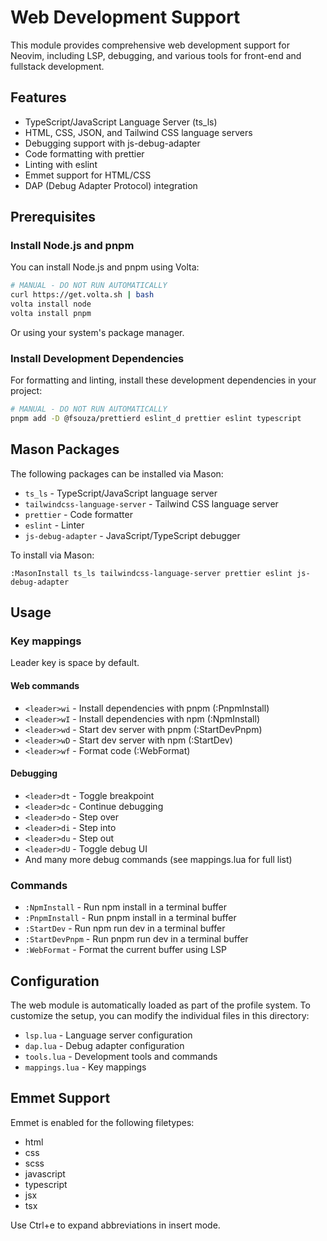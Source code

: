 # Web Development Support

This module provides comprehensive web development support for Neovim, including LSP, debugging, and various tools for front-end and fullstack development.

## Features

- TypeScript/JavaScript Language Server (ts_ls)
- HTML, CSS, JSON, and Tailwind CSS language servers
- Debugging support with js-debug-adapter
- Code formatting with prettier
- Linting with eslint
- Emmet support for HTML/CSS
- DAP (Debug Adapter Protocol) integration

## Prerequisites

### Install Node.js and pnpm

You can install Node.js and pnpm using Volta:

```bash
# MANUAL - DO NOT RUN AUTOMATICALLY
curl https://get.volta.sh | bash
volta install node
volta install pnpm
```

Or using your system's package manager.

### Install Development Dependencies

For formatting and linting, install these development dependencies in your project:

```bash
# MANUAL - DO NOT RUN AUTOMATICALLY
pnpm add -D @fsouza/prettierd eslint_d prettier eslint typescript
```

## Mason Packages

The following packages can be installed via Mason:

- `ts_ls` - TypeScript/JavaScript language server
- `tailwindcss-language-server` - Tailwind CSS language server
- `prettier` - Code formatter
- `eslint` - Linter
- `js-debug-adapter` - JavaScript/TypeScript debugger

To install via Mason:
```vim
:MasonInstall ts_ls tailwindcss-language-server prettier eslint js-debug-adapter
```

## Usage

### Key mappings

Leader key is space by default.

#### Web commands
- `<leader>wi` - Install dependencies with pnpm (:PnpmInstall)
- `<leader>wI` - Install dependencies with npm (:NpmInstall)
- `<leader>wd` - Start dev server with pnpm (:StartDevPnpm)
- `<leader>wD` - Start dev server with npm (:StartDev)
- `<leader>wf` - Format code (:WebFormat)

#### Debugging
- `<leader>dt` - Toggle breakpoint
- `<leader>dc` - Continue debugging
- `<leader>do` - Step over
- `<leader>di` - Step into
- `<leader>du` - Step out
- `<leader>dU` - Toggle debug UI
- And many more debug commands (see mappings.lua for full list)

### Commands

- `:NpmInstall` - Run npm install in a terminal buffer
- `:PnpmInstall` - Run pnpm install in a terminal buffer
- `:StartDev` - Run npm run dev in a terminal buffer
- `:StartDevPnpm` - Run pnpm run dev in a terminal buffer
- `:WebFormat` - Format the current buffer using LSP

## Configuration

The web module is automatically loaded as part of the profile system. To customize the setup, you can modify the individual files in this directory:

- `lsp.lua` - Language server configuration
- `dap.lua` - Debug adapter configuration
- `tools.lua` - Development tools and commands
- `mappings.lua` - Key mappings

## Emmet Support

Emmet is enabled for the following filetypes:
- html
- css
- scss
- javascript
- typescript
- jsx
- tsx

Use Ctrl+e to expand abbreviations in insert mode.